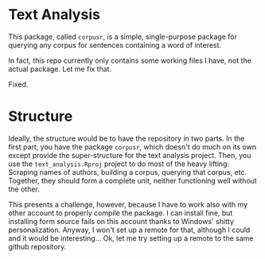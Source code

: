 # Text Analysis
This package, called `corpusr`, is a simple, single-purpose package for querying any corpus for sentences containing a word of interest.

In fact, this repo currently only contains some working files I have, not the actual package. Let me fix that.

Fixed.

# Structure
Ideally, the structure would be to have the repository in two parts. In the first part, you have the package `corpusr`, which doesn't do much on its own except provide the super-structure for the text analysis project. Then, you use the `text_analysis.Rproj` project to do most of the heavy lifting: Scraping names of authors, building a corpus, querying that corpus, etc. Together, they should form a complete unit, neither functioning well without the other.

This presents a challenge, however, because I have to work also with my other account to properly compile the package. I can install fine, but installing form source fails on this account thanks to Windows' shitty personalization. Anyway, I won't set up a remote for that, although I could and it would be interesting... Ok, let me try setting up a remote to the same github repository. 

